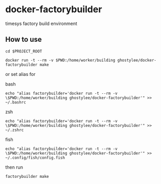 # docker-factorybuilder
timesys factory build environment
## How to use
```
cd $PROJECT_ROOT
```

```
docker run -t --rm -v $PWD:/home/worker/building ghostylee/docker-factorybuilder make
```

or set alias for

bash
```
echo "alias factorybuilder='docker run -t --rm -v \$PWD:/home/worker/building ghostylee/docker-factorybuilder'" >> ~/.bashrc
```
zsh
```
echo "alias factorybuilder='docker run -t --rm -v \$PWD:/home/worker/building ghostylee/docker-factorybuilder'" >> ~/.zshrc
```
fish
```
echo "alias factorybuilder='docker run -t --rm -v \$PWD:/home/worker/building ghostylee/docker-factorybuilder'" >> ~/.config/fish/config.fish
```
then run

```factorybuilder make```
